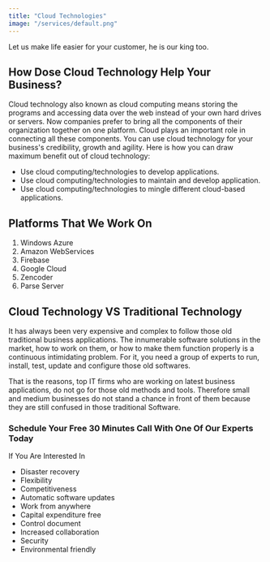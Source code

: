```yaml
---
title: "Cloud Technologies"
image: "/services/default.png"
---
```


Let us make life easier for your customer, he is our king too.

## How Dose Cloud Technology Help Your Business?

Cloud technology also known as cloud computing means storing the programs and accessing data over the web instead of your own hard drives or servers. Now companies prefer to bring all the components of their organization together on one platform. Cloud plays an important role in connecting all these components. You can use cloud technology for your business's credibility, growth and agility. Here is how you can draw maximum benefit out of cloud technology:

- Use cloud computing/technologies to develop applications.
- Use cloud computing/technologies to maintain and develop application.
- Use cloud computing/technologies to mingle different cloud-based applications.

## Platforms That We Work On

1. Windows Azure 
2. Amazon WebServices
3. Firebase
4. Google Cloud
5. Zencoder
6. Parse Server

## Cloud Technology VS Traditional Technology
It has always been very expensive and complex to follow those old traditional business applications. The innumerable software solutions in the market, how to work on them, or how to make them function properly is a continuous intimidating problem. For it, you need a group of experts to run, install, test, update and configure those old softwares.

That is the reasons, top IT firms who are working on latest business applications, do not go for those old methods and tools. Therefore small and medium businesses do not stand a chance in front of them because they are still confused in those traditional Software.


### Schedule Your Free 30 Minutes Call With One Of Our Experts Today
If You Are Interested In
- Disaster recovery
- Flexibility
- Competitiveness
- Automatic software updates
- Work from anywhere
- Capital expenditure free
- Control document
- Increased collaboration
- Security
- Environmental friendly

